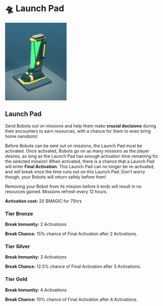 # 🛸 Launch Pad

![Launch Pad Model - WIP](<../../.gitbook/assets/image (4) (1).png>)

## **Launch Pad** <a href="#core-points" id="core-points"></a>

Send Bobots out on missions and help them make **crucial decisions** during their encounters to earn resources, with a chance for them to even bring home nanobots!&#x20;

Before Bobots can be sent out on missions, the Launch Pad must be activated. Once activated, Bobots go on as many missions as the player desires, as long as the Launch Pad has enough activation time remaining for the selected mission! When activated, there is a chance that a Launch Pad will enter **Final Activation**: This Launch Pad can no longer be re-activated, and will break once the time runs out on this Launch Pad. Don't worry though, your Bobots will return safely before then!&#x20;

Removing your Bobot from its mission before it ends will result in no resources gained. Missions refresh every 12 hours.&#x20;

**Activation cost:** 20 $MAGIC for 75hrs

### Tier Bronze

**Break Immunity:** 2 Activations&#x20;

**Break Chance:** 15% chance of Final Activation after 2 Activations.&#x20;

### Tier Silver

**Break Immunity:** 3 Activations

**Break Chance:** 12.5% chance of Final Activation after 3 Activations.&#x20;

### Tier Gold

**Break Immunity:** 4 Activations

**Break Chance:** 10% chance of Final Activation after 4 Activations.&#x20;
